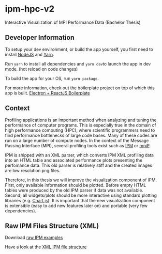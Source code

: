 # ipm-hpc-v2

Interactive Visualization of MPI Performance Data (Bachelor Thesis)

## Developer Information

To setup your dev environment, or build the app yourself, you first need to install [NodeJS](https://nodejs.org/en/download/) and [Yarn](https://yarnpkg.com/en/docs/install).

Run `yarn` to install all dependencies and `yarn dev`to launch the app in dev mode. (hot reload on code changes)

To build the app for your OS, run `yarn package`.

For more information, check out the boilerplate project on top of which this app is built. [Electron + ReactJS Boilerplate](https://github.com/electron-react-boilerplate/electron-react-boilerplate)

## Context

Profiling applications is an important method when analyzing and tuning the performance of computer programs. This is especially true in the domain of high performance computing (HPC), where scientific programmers need to find performance bottlenecks of large code bases. Many of these codes are run on a large number of compute nodes. In the context of the Message Passing Interface (MPI), several profiling tools exist such as [IPM](https://github.com/nerscadmin/IPM) or [mpiP](http://mpip.sourceforge.net/).

IPM is shipped with an XML parser, which converts IPM XML profiling data into an HTML table and associated performance plots presenting the perfomance data. This old parser is relatively stiff and the created images are low resolution png files.

Therefore, in this thesis we will improve the visualization component of IPM. First, only available information should be plotted. Before empty HTML tables were produced by the old IPM parser if data was not available. Second, all widgets/plots should be more interactive using standard plotting libraries (e.g. [Chart.js](https://www.chartjs.org/)). It is important that the new visualization component is extensible (easy to add new features later on) and portable (very few dependencies).

## Raw IPM Files Structure (XML)

Download [raw IPM examples](http://portal.nersc.gov/project/CAL/designforward.htm)

Have a look at the [XML IPM file structure](https://github.com/nerscadmin/IPM/blob/master/doc/ipm_xml.dtd) 
